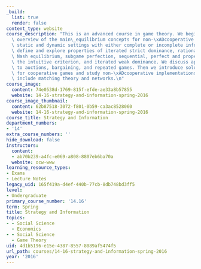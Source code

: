 ```yaml
---
_build:
  list: true
  render: false
content_type: website
course_description: "This is an advanced course in game theory. We begin with a rigorous\
  \ overview of the main\_equilibrium concepts for non-\xADcooperative games in both\
  \ static and dynamic settings with either complete or incomplete information. We\
  \ define and explore properties of iterated strict dominance, rationalizability,\
  \ Nash equilibrium, subgame perfection, sequential, perfect and proper equilibria,\
  \ the intuitive criterion, and iterated weak dominance. We discuss applications\
  \ to auctions, bargaining, and repeated games. Then we introduce solution concepts\
  \ for cooperative games and study non-\xADcooperative implementations.\_Other topics\
  \ include matching theory and networks.\n"
course_image:
  content: 74e0538d-1769-815f-efde-ae33a8b57855
  website: 14-16-strategy-and-information-spring-2016
course_image_thumbnail:
  content: 62b87518-3072-f801-0b59-ca3ac8528060
  website: 14-16-strategy-and-information-spring-2016
course_title: Strategy and Information
department_numbers:
- '14'
extra_course_numbers: ''
hide_download: false
instructors:
  content:
  - ab70b239-a4fc-e069-a808-8807eb6ba70a
  website: ocw-www
learning_resource_types:
- Exams
- Lecture Notes
legacy_uid: 165f419a-d4ef-440b-77cb-8db748bd3ff5
level:
- Undergraduate
primary_course_number: '14.16'
term: Spring
title: Strategy and Information
topics:
- - Social Science
  - Economics
- - Social Science
  - Game Theory
uid: 4d1b5196-e15e-4387-8557-8089af5474f5
url_path: courses/14-16-strategy-and-information-spring-2016
year: '2016'
---
```

